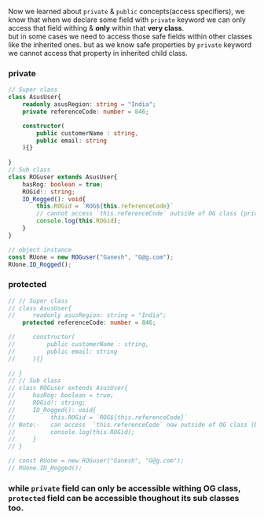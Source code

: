 Now we learned about `private` & `public` concepts(access specifiers), we know that when we declare some field with `private` keyword we can only access that field withing & **only** within that **very class**.  
but in some cases we need to access those safe fields within other classes like the inherited ones. but as we know safe properties by `private` keyword we cannot access that property in inherited child class. 
### private   
```typescript
// Super class
class AsusUser{
    readonly asusRegion: string = "India";
    private referenceCode: number = 846;

    constructor(
        public customerName : string,
        public email: string
    ){}
 
}
// Sub class
class ROGuser extends AsusUser{
    hasRog: boolean = true;
    ROGid!: string;
    ID_Rogged(): void{
        this.ROGid = `ROG${this.referenceCode}`
        // cannot access `this.referenceCode` outside of OG class (private)
        console.log(this.ROGid);
    }
}

// object instance
const RUone = new ROGuser("Ganesh", "G@g.com");
RUone.ID_Rogged();
```  

### protected  
```typescript
// // Super class
// class AsusUser{
//     readonly asusRegion: string = "India";
    protected referenceCode: number = 846;

//     constructor(
//         public customerName : string,
//         public email: string
//     ){}
 
// }
// // Sub class
// class ROGuser extends AsusUser{
//     hasRog: boolean = true;
//     ROGid!: string;
//     ID_Rogged(): void{
//          this.ROGid = `ROG${this.referenceCode}`
// Note:-   can access  `this.referenceCode` now outside of OG class (because of protected)
//          console.log(this.ROGid);
//     }
// }

// const RUone = new ROGuser("Ganesh", "G@g.com");
// RUone.ID_Rogged();
```     
### while `private` field can only be accessible withing OG class, `protected` field can be accessible thoughout its sub classes too.